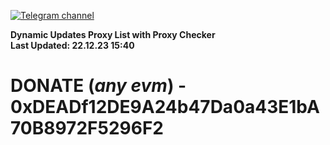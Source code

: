 [![Telegram channel](https://img.shields.io/endpoint?url=https://runkit.io/damiankrawczyk/telegram-badge/branches/master?url=https://t.me/n4z4v0d)](https://t.me/n4z4v0d) 

**Dynamic Updates Proxy List with Proxy Checker**  
**Last Updated: 22.12.23 15:40**

# DONATE (_any evm_) - 0xDEADf12DE9A24b47Da0a43E1bA70B8972F5296F2
